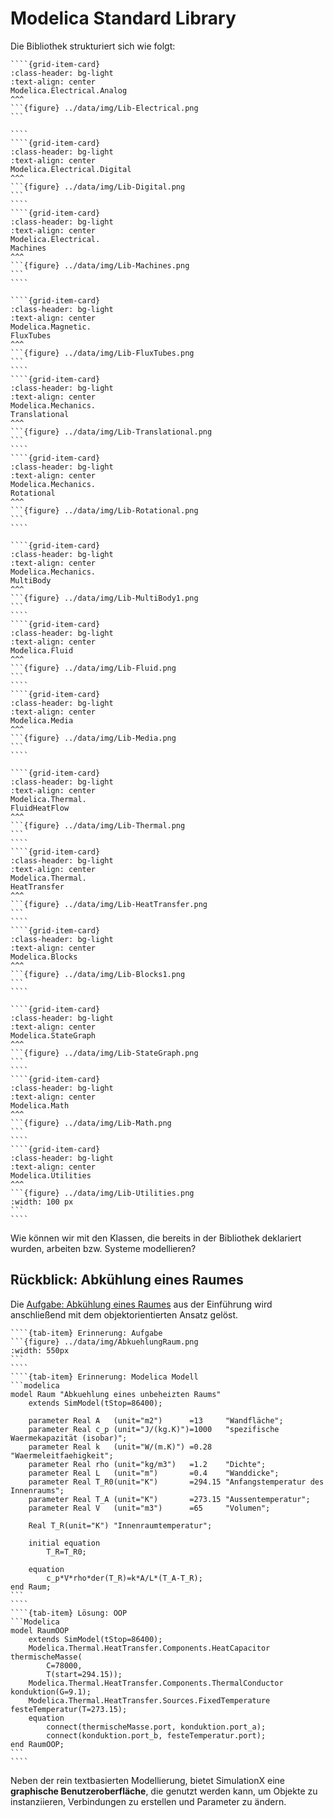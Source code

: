 # Modelica Standard Library
Die Bibliothek strukturiert sich wie folgt:
`````{grid}
````{grid-item-card}
:class-header: bg-light
:text-align: center
Modelica.Electrical.Analog
^^^
```{figure} ../data/img/Lib-Electrical.png
```

````
````{grid-item-card}
:class-header: bg-light
:text-align: center
Modelica.Electrical.Digital
^^^
```{figure} ../data/img/Lib-Digital.png
```
````
````{grid-item-card}
:class-header: bg-light
:text-align: center
Modelica.Electrical.
Machines
^^^
```{figure} ../data/img/Lib-Machines.png
```
````
`````
`````{grid}
````{grid-item-card}
:class-header: bg-light
:text-align: center
Modelica.Magnetic.
FluxTubes
^^^
```{figure} ../data/img/Lib-FluxTubes.png
```
````
````{grid-item-card}
:class-header: bg-light
:text-align: center
Modelica.Mechanics.
Translational
^^^
```{figure} ../data/img/Lib-Translational.png
```
````
````{grid-item-card}
:class-header: bg-light
:text-align: center
Modelica.Mechanics.
Rotational
^^^
```{figure} ../data/img/Lib-Rotational.png
```
````
`````
`````{grid}
````{grid-item-card}
:class-header: bg-light
:text-align: center
Modelica.Mechanics.
MultiBody
^^^
```{figure} ../data/img/Lib-MultiBody1.png
```
````
````{grid-item-card}
:class-header: bg-light
:text-align: center
Modelica.Fluid
^^^
```{figure} ../data/img/Lib-Fluid.png
```
````
````{grid-item-card}
:class-header: bg-light
:text-align: center
Modelica.Media
^^^
```{figure} ../data/img/Lib-Media.png
```
````
`````
`````{grid}
````{grid-item-card}
:class-header: bg-light
:text-align: center
Modelica.Thermal.
FluidHeatFlow
^^^
```{figure} ../data/img/Lib-Thermal.png
```
````
````{grid-item-card}
:class-header: bg-light
:text-align: center
Modelica.Thermal.
HeatTransfer
^^^
```{figure} ../data/img/Lib-HeatTransfer.png
```
````
````{grid-item-card}
:class-header: bg-light
:text-align: center
Modelica.Blocks
^^^
```{figure} ../data/img/Lib-Blocks1.png
```
````
`````
`````{grid}
````{grid-item-card}
:class-header: bg-light
:text-align: center
Modelica.StateGraph
^^^
```{figure} ../data/img/Lib-StateGraph.png
```
````
````{grid-item-card}
:class-header: bg-light
:text-align: center
Modelica.Math
^^^
```{figure} ../data/img/Lib-Math.png
```
````
````{grid-item-card}
:class-header: bg-light
:text-align: center
Modelica.Utilities
^^^
```{figure} ../data/img/Lib-Utilities.png
:width: 100 px
```
````
`````

Wie können wir mit den Klassen, die bereits in der Bibliothek deklariert wurden, arbeiten bzw. Systeme modellieren?

## Rückblick: Abkühlung eines Raumes

Die [Aufgabe: Abkühlung eines Raumes](einfuehrung:grundlagen:abkuehlung) aus der Einführung wird anschließend mit dem objektorientierten Ansatz gelöst.

```````{tab-set}
````{tab-item} Erinnerung: Aufgabe
```{figure} ../data/img/AbkuehlungRaum.png
:width: 550px
```
````
````{tab-item} Erinnerung: Modelica Modell
```modelica
model Raum "Abkuehlung eines unbeheizten Raums"
	extends SimModel(tStop=86400);
	
	parameter Real A   (unit="m2")      =13     "Wandfläche";
	parameter Real c_p (unit="J/(kg.K)")=1000   "spezifische Waermekapazität (isobar)";
	parameter Real k   (unit="W/(m.K)") =0.28   "Waermeleitfaehigkeit";
	parameter Real rho (unit="kg/m3")   =1.2    "Dichte";
	parameter Real L   (unit="m")       =0.4    "Wanddicke";
	parameter Real T_R0(unit="K")       =294.15 "Anfangstemperatur des Innenraums";
	parameter Real T_A (unit="K")       =273.15 "Aussentemperatur";
	parameter Real V   (unit="m3")      =65     "Volumen";
	
	Real T_R(unit="K") "Innenraumtemperatur";
	
	initial equation
		T_R=T_R0;
		
	equation
		c_p*V*rho*der(T_R)=k*A/L*(T_A-T_R);
end Raum;
```
````
````{tab-item} Lösung: OOP
```Modelica
model RaumOOP
    extends SimModel(tStop=86400);
    Modelica.Thermal.HeatTransfer.Components.HeatCapacitor    thermischeMasse(
		C=78000,
		T(start=294.15));
    Modelica.Thermal.HeatTransfer.Components.ThermalConductor konduktion(G=9.1);
    Modelica.Thermal.HeatTransfer.Sources.FixedTemperature    festeTemperatur(T=273.15);
    equation
        connect(thermischeMasse.port, konduktion.port_a);
        connect(konduktion.port_b, festeTemperatur.port);
end RaumOOP;
```
````
```````

Neben der rein textbasierten Modellierung, bietet SimulationX eine **graphische Benutzeroberfläche**, die genutzt werden kann, um Objekte zu instanziieren,
Verbindungen zu erstellen und Parameter zu ändern.